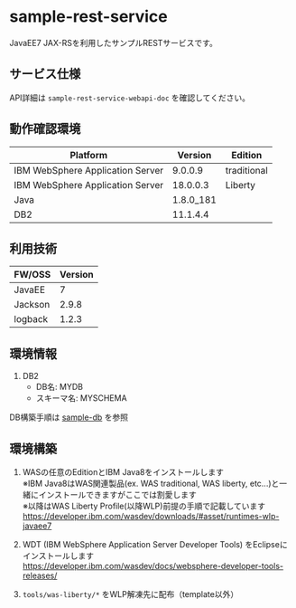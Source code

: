 # sample-rest-service
JavaEE7 JAX-RSを利用したサンプルRESTサービスです。

## サービス仕様
API詳細は `sample-rest-service-webapi-doc` を確認してください。

## 動作確認環境
| Platform | Version | Edition |
| -------- | ------- | ------- |
| IBM WebSphere Application Server | 9.0.0.9 | traditional |
| IBM WebSphere Application Server | 18.0.0.3 | Liberty |
| Java | 1.8.0_181 | |
| DB2 | 11.1.4.4 | |

## 利用技術
| FW/OSS | Version |
| ------ | ------- |
| JavaEE | 7 |
| Jackson | 2.9.8 |
| logback | 1.2.3 |

## 環境情報
1. DB2
    - DB名: MYDB
    - スキーマ名: MYSCHEMA

DB構築手順は [sample-db](https://github.com/akihisa-matsubara/sample-db) を参照

## 環境構築
1. WASの任意のEditionとIBM Java8をインストールします  
   ※IBM Java8はWAS関連製品(ex. WAS traditional, WAS liberty, etc...)と一緒にインストールできますがここでは割愛します  
   ※以降はWAS Liberty Profile(以降WLP)前提の手順で記載しています  
   https://developer.ibm.com/wasdev/downloads/#asset/runtimes-wlp-javaee7
   
1. WDT (IBM WebSphere Application Server Developer Tools) をEclipseにインストールします  
   https://developer.ibm.com/wasdev/docs/websphere-developer-tools-releases/
   
1. `tools/was-liberty/*` をWLP解凍先に配布（template以外）
